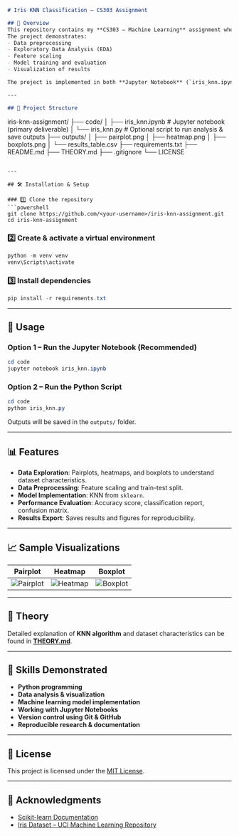 ```markdown
# Iris KNN Classification – CS303 Assignment

## 📌 Overview
This repository contains my **CS303 – Machine Learning** assignment where I implemented **K-Nearest Neighbors (KNN)** to classify the famous **Iris dataset**.  
The project demonstrates:
- Data preprocessing
- Exploratory Data Analysis (EDA)
- Feature scaling
- Model training and evaluation
- Visualization of results

The project is implemented in both **Jupyter Notebook** (`iris_knn.ipynb`) for detailed explanation and an optional **Python script** (`iris_knn.py`) for direct execution.

---

## 📂 Project Structure
```

iris-knn-assignment/
├── code/
│   ├── iris\_knn.ipynb        # Jupyter notebook (primary deliverable)
│   └── iris\_knn.py           # Optional script to run analysis & save outputs
├── outputs/
│   ├── pairplot.png
│   ├── heatmap.png
│   ├── boxplots.png
│   └── results\_table.csv
├── requirements.txt
├── README.md
├── THEORY.md
├── .gitignore
└── LICENSE

````

---

## 🛠️ Installation & Setup

### 1️⃣ Clone the repository
```powershell
git clone https://github.com/<your-username>/iris-knn-assignment.git
cd iris-knn-assignment
````

### 2️⃣ Create & activate a virtual environment

```powershell
python -m venv venv
venv\Scripts\activate
```

### 3️⃣ Install dependencies

```powershell
pip install -r requirements.txt
```

---

## 🚀 Usage

### Option 1 – Run the Jupyter Notebook (Recommended)

```powershell
cd code
jupyter notebook iris_knn.ipynb
```

### Option 2 – Run the Python Script

```powershell
cd code
python iris_knn.py
```

Outputs will be saved in the `outputs/` folder.

---

## 📊 Features

* **Data Exploration**: Pairplots, heatmaps, and boxplots to understand dataset characteristics.
* **Data Preprocessing**: Feature scaling and train-test split.
* **Model Implementation**: KNN from `sklearn`.
* **Performance Evaluation**: Accuracy score, classification report, confusion matrix.
* **Results Export**: Saves results and figures for reproducibility.

---

## 📈 Sample Visualizations

| Pairplot                          | Heatmap                         | Boxplot                          |
| --------------------------------- | ------------------------------- | -------------------------------- |
| ![Pairplot](outputs/pairplot.png) | ![Heatmap](outputs/heatmap.png) | ![Boxplot](outputs/boxplots.png) |

---

## 📜 Theory

Detailed explanation of **KNN algorithm** and dataset characteristics can be found in **[THEORY.md](THEORY.md)**.

---

## 🧠 Skills Demonstrated

* **Python programming**
* **Data analysis & visualization**
* **Machine learning model implementation**
* **Working with Jupyter Notebooks**
* **Version control using Git & GitHub**
* **Reproducible research & documentation**

---

## 📄 License

This project is licensed under the [MIT License](LICENSE).

---

## 🙌 Acknowledgments

* [Scikit-learn Documentation](https://scikit-learn.org/stable/)
* [Iris Dataset – UCI Machine Learning Repository](https://archive.ics.uci.edu/ml/datasets/iris)

```
